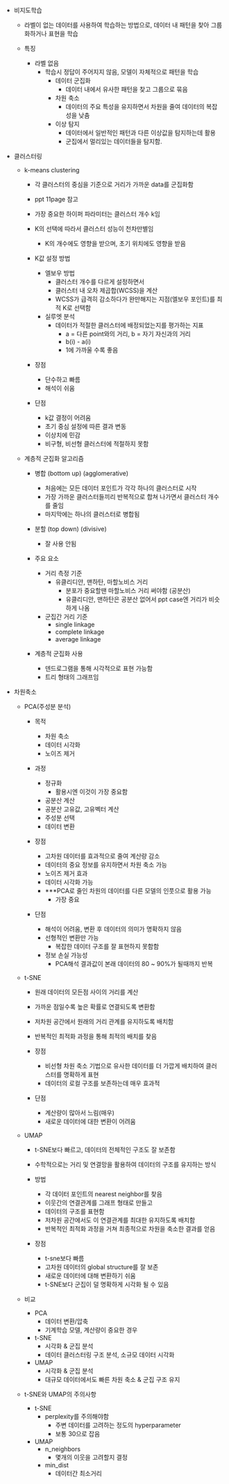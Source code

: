 - 비지도학습
	- 라벨이 없는 데이터를 사용하여 학습하는 방법으로, 데이터 내 패턴을 찾아 그룹화하거나 표현을 학습
	
	- 특징
		- 라벨 없음
			- 학습시 정답이 주어지지 않음, 모델이 자체적으로 패턴을 학습
				- 데이터 군집화
					- 데이터 내에서 유사한 패턴을 찾고 그룹으로 묶음
				- 차원 축소
					- 데이터의 주요 특성을 유지하면서 차원을 줄여 데이터의 복잡성을 낮춤
				- 이상 탐지
					- 데이터에서 일반적인 패턴과 다른 이상값을 탐지하는데 활용
					- 군집에서 멀리있는 데이터들을 탐지함.
- 클러스터링
	- k-means clustering
		- 각 클러스터의 중심을 기준으로 거리가 가까운 data를 군집화함
		- ppt 11page 참고
		
		- 가장 중요한 하이퍼 파라미터는 클러스터 개수 k임
		- K의 선택에 따라서 클러스터 성능이 천차만별임
			- K의 개수에도 영향을 받으며, 초기 위치에도 영향을 받음
		
		- K값 설정 방법
			- 엘보우 방법
				- 클러스터 개수를 다르게 설정하면서
				- 클러스터 내 오차 제곱합(WCSS)을 계산
				- WCSS가 급격히 감소하다가 완만해지는 지점(엘보우 포인트)를 최적 K로 선택함
			- 실루엣 분석
				- 데이터가 적절한 클러스터에 배정되었는지를 평가하는 지표
					- a = 다른 point와의 거리, b = 자기 자신과의 거리
					- b(i) - a(i)
					- 1에 가까울 수록 좋음
		
		- 장점
			- 단수하고 빠름
			- 해석이 쉬움
		- 단점
			- k값 결정이 어려움
			- 초기 중심 설정에 따른 결과 변동
			- 이상치에 민감
			- 비구형, 비선형 클러스터에 적절하지 못함
	
	- 계층적 군집화 알고리즘
		- 병합 (bottom up) (agglomerative)
			- 처음에는 모든 데이터 포인트가 각각 하나의 클러스터로 시작
			- 가장 가까운 클러스터들끼리 반복적으로 합쳐 나가면서 클러스터 개수를 줄임
			- 마지막에는 하나의 클러스터로 병합됨
		- 분할 (top down) (divisive)
			- 잘 사용 안됨
		
		- 주요 요소
			- 거리 측정 기준
				- 유클리디안, 맨하탄, 마할노비스 거리
					- 분포가 중요할땐 마할노비스 거리 써야함 (공분산)
					- 유클리디안, 맨하탄은 공분산 없어서 ppt case엔 거리가 비슷하게 나옴
			- 군집간 거리 기준
				- single linkage
				- complete linkage
				- average linkage
		
		- 계층적 군집화 사용
			- 덴드로그램을 통해 시각적으로 표현 가능함
			- 트리 형태의 그래프임
		
- 차원축소
	- PCA(주성분 분석)
		- 목적
			- 차원 축소
			- 데이터 시각화
			- 노이즈 제거
		
		- 과정
			- 정규화
				- 활용시엔 이것이 가장 중요함
			- 공분산 계산
			- 공분산 고유값, 고유벡터 계산
			- 주성분 선택
			- 데이터 변환
		
		- 장점
			- 고차원 데이터를 효과적으로 줄여 계산량 감소
			- 데이터의 중요 정보를 유지하면서 차원 축소 가능
			- 노이즈 제거 효과
			- 데이터 시각화 가능
			- ***PCA로 줄인 차원의 데이터를 다른 모델의 인풋으로 활용 가능
				- 가장 중요
		- 단점
			- 해석이 어려움, 변환 후 데이터의 의미가 명확하지 않음
			- 선형적인 변환만 가능
				- 복잡한 데이터 구조를 잘 표현하지 못함함
			- 정보 손실 가능성
				- PCA해석 결과값이 본래 데이터의 80 ~ 90%가 될때까지 반복
	
	- t-SNE
		- 원래 데이터의 모든점 사이의 거리를 계산
		- 가까운 점일수록 높은 확률로 연결되도록 변환함
		- 저차원 공간에서 원래의 거리 관계를 유지하도록 배치함
		- 반복적인 최적화 과정을 통해 최적의 배치를 찾음

		- 장점
			- 비선형 차원 축소 기법으로 유사한 데이터를 더 가깝게 배치하여 클러스터를 명확하게 표현
			- 데이터의 로컬 구조를 보존하는데 매우 효과적
		- 단점
			- 계산량이 많아서 느림(매우)
			- 새로운 데이터에 대한 변환이 어려움
	
	- UMAP
		- t-SNE보다 빠르고, 데이터의 전체적인 구조도 잘 보존함
		- 수학적으로는 거리 및 연결망을 활용하여 데이터의 구조를 유지하는 방식

		- 방법
			- 각 데이터 포인트의 nearest neighbor를 찾음
			- 이웃간의 연결관계를 그래프 형태로 만들고
			- 데이터의 구조를 표현함
			- 저차원 공간에서도 이 연결관계를 최대한 유지하도록 배치함
			- 반복적인 최적화 과정을 거쳐 최종적으로 차원을 축소한 결과를 얻음
			
		- 장점
			- t-sne보다 빠름
			- 고차원 데이터의 global structure를 잘 보존
			- 새로운 데이터에 대해 변환하기 쉬움
			- t-SNE보다 군집이 덜 명확하게 시각화 될 수 있음
	- 비교
		- PCA
			- 데이터 변환/압축
			- 기계학습 모델, 계산량이 중요한 경우
		- t-SNE
			- 시각화 & 군집 분석
			- 데이터 클러스터링 구조 분석, 소규모 데이터 시각화
		- UMAP
			- 시각화 & 군집 분석
			- 대규모 데이터에서도 빠른 차원 축소 & 군집 구조 유지
	
	- t-SNE와 UMAP의 주의사항
		- t-SNE
			- perplexity를 주의해야함
				- 주변 데이터를 고려하는 정도의 hyperparameter
				- 보통 30으로 잡음
		- UMAP
			- n_neighbors
				- 몇개의 이웃을 고려할지 결정
			- min_dist
				- 데이터간 최소거리

